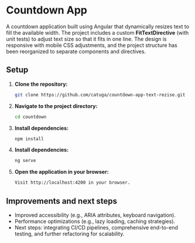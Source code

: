 # Countdown App

A countdown application built using Angular that dynamically resizes text to fill the available width. The project includes a custom **FitTextDirective** (with unit tests) to adjust text size so that it fits in one line. The design is responsive with mobile CSS adjustments, and the project structure has been reorganized to separate components and directives.

## Setup

1. **Clone the repository:**

   ```bash
   git clone https://github.com/catuga/countdown-app-text-rezise.git
   ```

2. **Navigate to the project directory:**
   ```bash
   cd countdown
   ```

3. **Install dependencies:**
   ```bash
   npm install
   ```
4. **Install dependencies:**
   ```bash
   ng serve
   ```

5. **Open the application in your browser:**
   ```bash
   Visit http://localhost:4200 in your browser.
   ```

## Improvements and next steps
  - Improved accessibility (e.g., ARIA attributes, keyboard navigation).
  - Performance optimizations (e.g., lazy loading, caching strategies).
  - Next steps: integrating CI/CD pipelines, comprehensive end-to-end testing, and further refactoring for scalability.